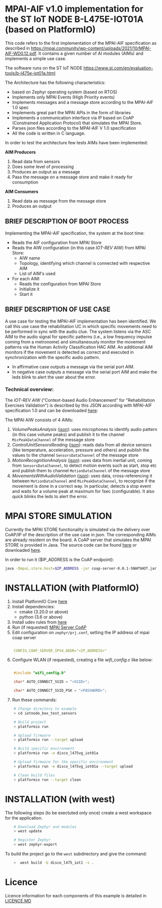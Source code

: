 # MPAI-AIF v1.0 implementation for the ST IoT NODE B-L475E-IOT01A (based on PlatformIO)

This code refers to the first implementation of the MPAI-AIF specification as described in https://mpai.community/wp-content/uploads/2021/10/MPAI-AIF-WD0.12.pdf. It contains a given number of AI modules (AIMs) and implements a simple use case.

The software runs on the ST IoT NODE https://www.st.com/en/evaluation-tools/b-l475e-iot01a.html

The Architecture has the following characteristics:
- based on Zephyr operating system (based on RTOS)
- Implements only MPAI Events (High Priority events)
- Implements messages and a message store according to the MPAI-AIF 1.0 spec
- Implements great part the MPAI APIs in the form of libraries
- Implements a communication interface via IP based on CoAP  (Constrained Application Protocol) that simulates the MPAI Store.
- Parses json files according to the MPAI-AIF V 1.0 specification
- All the code is written in C language.

In order to test the architecture few tests AIMs have been implemented:

**AIM Producers**
1. Read data from sensors 
2. Does some level of processing
3. Produces an output as a message
4. Pass the message on a message store and make it ready for consumption 

**AIM Consumers**
1. Read data as message from the message store 
2. Produces an output

## BRIEF DESCRIPTION OF BOOT PROCESS
Implementing the MPAI-AIF specification, the system at the boot time:
- Reads the AIF configuration from MPAI Store
- Reads the AIW configuration (in this case *IOT-REV* AIW) from MPAI Store:
    - AIW name
    - Topology, identifying which channel is connected with respective AIM
    - List of AIM's used
- For each AIM:
    - Reads the configuration from MPAI Store    
    - Initialize it
    - Start it


## BRIEF DESCRIPTION OF USE CASE

A use case for testing the MPAI-AIF implementation has been identified. 
We call this use case the rehabilitation UC in which specific movements need to be performed in sync with the audio clue. 
The system listens via the ASC AIM to the audio signal for specific patterns (i.e., a low frequency impulse coming from a metronome) and simultaneously monitor the movement patterns via the Human Activity Classification HAC AIM. 
An additional AIM monitors if the movement is detected as correct and executed in synchronization with the specific audio pattern. 
- In affirmative case outputs a message via the serial port AIM. 
- In negative case outputs a message via the serial port AIM and make the leds blink to alert the user about the error.

### Technical overview:

The *IOT-REV AIW* ("Context-based Audio Enhancement" for "Rehabilitation Exercises Validation") is described by this JSON according with MPAI-AIF specification 1.0 and can be downloaded [here](/docs/mpai_aiw_iot_rev.json): 

The MPAI AIW consists of 4 AIMs:
1. *VolumePeaksAnalysis* ([json](/docs/mpai_aim_VolumePeaksAnalysis.json)): uses microphones to identify audio pattern (in this case volume peaks) and publish it to the channel `MicPeakDataChannel` of the message store
2. *ControlUnitSensorsReading* ([json](/docs/mpai_aim_ControlUnitSensorsReading.json)): reads data from all device sensors (like temperature, acceleration, pressure and others) and publish the values to the channel `SensorsDataChannel` of the message store
3. *MotionRecognitionAnalysis* ([json](/docs/mpai_aim_MotionRecognitionAnalysis.json)):  uses data from inertial unit, coming from `SensorsDataChannel`, to detect motion events such as start, stop etc and publish them to channel `MotionDataChannel` of the message store
4. *MovementsWithAudioValidation* ([json](/docs/mpai_aim_MovementsWithAudioValidation.json)): uses data, cross-referencing it between `MotionDataChannel` and `MicPeakDataChannel`, to recognize if the movement is done in a correct way. In particular, detects a stop event and waits for a volume peak at maximum for 1sec (configurable). It also quick blinks the leds to alert the error.

# MPAI STORE SIMULATION
Currently the MPAI STORE functionality is simulated via the delivery over CoAP/IP of the description of the use case in json. The corresponding AIMs are already resident on the board. A CoAP server that simulates the MPAI STORE is provided in Java.
The source code can be found [here](https://github.com/dbortoluzzi/mpai_store_coap_server) or downloaded [here](/executable/coap-server-0.0.1-SNAPSHOT.jar).

In order to run it ($IP_ADDRESS is the CoAP endpoint):

```bash
java -Dmpai.store.host=$IP_ADDRESS -jar coap-server-0.0.1-SNAPSHOT.jar
```

# INSTALLATION (with PlatformIO)
1. Install PlatformIO Core [here](http://docs.platformio.org/page/core.html)
2. Install dependencies:
    - cmake (3.20.0 or above)
    - python (3.6 or above)
3. Install udev rules from [here](https://docs.platformio.org/en/latest//faq/general.html#platformio-udev-rules)
4. Run (if requested) [MPAI Server CoAP](https://github.com/dbortoluzzi/mpai_store_coap_server)
5. Edit configuration on `zephyr/prj.conf`, setting the IP address of mpai coap server
   
```yaml

    CONFIG_COAP_SERVER_IPV4_ADDR="<IP_ADDRESS>" 
```
  
6. Configure WLAN (if requested), creating a file *wifi_config.c* like below:

```c

    #include "wifi_config.h"

    char* AUTO_CONNECT_SSID = "<SSID>";

    char* AUTO_CONNECT_SSID_PSK = "<PASSWORD>";
```

7. Run these commands:

```bash
    # Change directory to example
    > cd iotnode_box_test_sensors

    # Build project
    > platformio run

    # Upload firmware
    > platformio run --target upload

    # Build specific environment
    > platformio run -e disco_l475vg_iot01a

    # Upload firmware for the specific environment
    > platformio run -e disco_l475vg_iot01a --target upload

    # Clean build files
    > platformio run --target clean
```

# INSTALLATION (with west)
The following steps (to be exectuted only once) create a west workspace for the application.

```bash
    # Download Zephyr and modules
    > west update

    # Register Zephyr
    > west zephyr-export
```
    
To build the project go to the `west` subdirectory and give the command:
```bash
    >  west build -b disco_l475_iot1 -s . 
```

# Licence
Licence information for each components of this example is detailed in [LICENCE.MD](/LICENCE.md)
